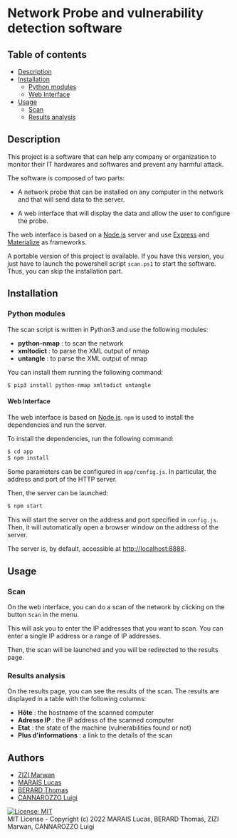 # Network Probe and vulnerability detection software

## Table of contents

- [Description](#description)
- [Installation](#installation)
    - [Python modules](#python-modules)
    - [Web Interface](#web-interface)
- [Usage](#usage)
    - [Scan](#scan)
    - [Results analysis](#results-analysis)

## Description

This project is a software that can help any company or organization to monitor their IT hardwares and softwares and prevent any harmful attack.

The software is composed of two parts:

- A network probe that can be installed on any computer in the network and that will send data to the server.

- A web interface that will display the data and allow the user to configure the probe.

The web interface is based on a [Node.js](https://nodejs.org/) server and use [Express](https://expressjs.com/) and [Materialize](http://materializecss.com/) as frameworks.

A portable version of this project is available. If you have this version, you just have to launch the powershell script `scan.ps1` to start the software. Thus, you can skip the installation part.

## Installation

### Python modules

The scan script is written in Python3 and use the following modules:

- **python-nmap** : to scan the network
- **xmltodict** : to parse the XML output of nmap
- **untangle** : to parse the XML output of nmap

You can install them running the following command:

```bash
$ pip3 install python-nmap xmltodict untangle
```

#### Web Interface

The web interface is based on [Node.js](https://nodejs.org/).
`npm` is used to install the dependencies and run the server.

To install the dependencies, run the following command:

```bash
$ cd app
$ npm install
```

Some parameters can be configured in `app/config.js`. In particular, the address and port of the HTTP server.

Then, the server can be launched:

```bash
$ npm start
```

This will start the server on the address and port specified in `config.js`. Then, it will automatically open a browser window on the address of the server.

The server is, by default, accessible at [http://localhost:8888](http://localhost:8888).


## Usage

### Scan

On the web interface, you can do a scan of the network by clicking on the button `Scan` in the menu.

This will ask you to enter the IP addresses that you want to scan. You can enter a single IP address or a range of IP addresses.

Then, the scan will be launched and you will be redirected to the results page.

### Results analysis

On the results page, you can see the results of the scan. The results are displayed in a table with the following columns:

- **Hôte** : the hostname of the scanned computer
- **Adresse IP** : the IP address of the scanned computer
- **Etat** : the state of the machine (vulnerabilities found or not)
- **Plus d'informations** : a link to the details of the scan

## Authors

- [ZIZI Marwan](https://github.com/marwanzi)
- [MARAIS Lucas](https://github.com/luks-m)
- [BERARD Thomas](https://github.com/tberard002)
- [CANNAROZZO Luigi](https://github.com/LuigiCan)

[![License: MIT](https://img.shields.io/badge/License-MIT-yellow.svg)](https://opensource.org/licenses/MIT)   
MIT License - Copyright (c) 2022 MARAIS Lucas, BERARD Thomas, ZIZI Marwan, CANNAROZZO Luigi